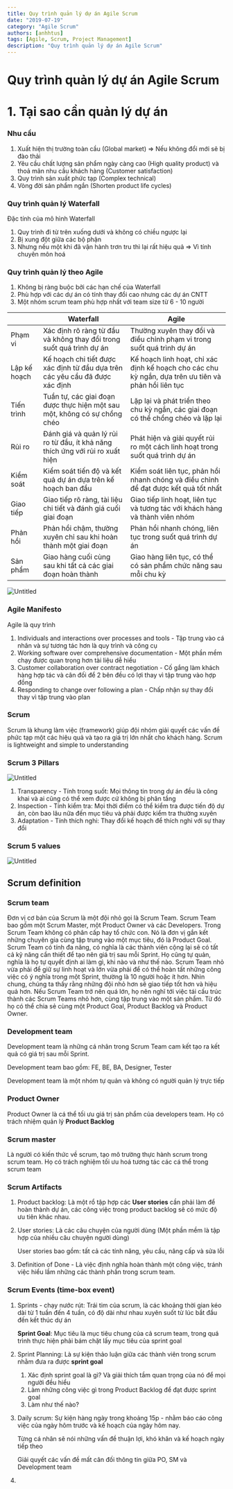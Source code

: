```yaml
---
title: Quy trình quản lý dự án Agile Scrum
date: "2019-07-19"
category: "Agile Scrum"
authors: [anhhtus]
tags: [Agile, Scrum, Project Management]
description: "Quy trình quản lý dự án Agile Scrum"
---
```

# Quy trình quản lý dự án Agile Scrum

# 1. Tại sao cần quản lý dự án

### Nhu cầu

1. Xuất hiện thị trường toàn cầu (Global market) ⇒ Nếu không đổi mới sẽ bị đào thải
2. Yêu cầu chất lượng sản phẩm ngày càng cao (High quality product) và thoả mãn nhu cầu khách hàng (Customer satisfaction)
3. Quy trình sản xuất phức tạp (Complex technical)
4. Vòng đời sản phẩm ngắn (Shorten product life cycles)

### Quy trình quản lý Waterfall

Đặc tính của mô hình Waterfall

1. Quy trình đi từ trên xuống dưới và không có chiều ngược lại
2. Bị xung đột giữa các bộ phận
3. Nhưng nếu một khi đã vận hành trơn tru thì lại rất hiệu quả ⇒ Vì tính chuyên môn hoá

### Quy trình quản lý theo Agile

1. Không bị ràng buộc bởi các hạn chế của Waterfall
2. Phù hợp với các dự án có tính thay đổi cao nhưng các dự án CNTT
3. Một nhóm scrum team phù hợp nhất với team size từ 6 - 10 người

|  | Waterfall | Agile |
| --- | --- | --- |
| Phạm vi | Xác định rõ ràng từ đầu và không thay đổi trong suốt quá trình dự án | Thường xuyên thay đổi và điều chỉnh phạm vi trong suốt quá trình dự án |
| Lập kế hoạch | Kế hoạch chi tiết được xác định từ đầu dựa trên các yêu cầu đã được xác định | Kế hoạch linh hoạt, chỉ xác định kế hoạch cho các chu kỳ ngắn, dựa trên ưu tiên và phản hồi liên tục |
| Tiến trình | Tuần tự, các giai đoạn được thực hiện một sau một, không có sự chồng chéo | Lặp lại và phát triển theo chu kỳ ngắn, các giai đoạn có thể chồng chéo và lặp lại |
| Rủi ro | Đánh giá và quản lý rủi ro từ đầu, ít khả năng thích ứng với rủi ro xuất hiện | Phát hiện và giải quyết rủi ro một cách linh hoạt trong suốt quá trình dự án |
| Kiểm soát | Kiểm soát tiến độ và kết quả dự án dựa trên kế hoạch ban đầu | Kiểm soát liên tục, phản hồi nhanh chóng và điều chỉnh để đạt được kết quả tốt nhất |
| Giao tiếp | Giao tiếp rõ ràng, tài liệu chi tiết và đánh giá cuối giai đoạn | Giao tiếp linh hoạt, liên tục và tương tác với khách hàng và thành viên nhóm |
| Phản hồi | Phản hồi chậm, thường xuyên chỉ sau khi hoàn thành một giai đoạn | Phản hồi nhanh chóng, liên tục trong suốt quá trình dự án |
| Sản phẩm | Giao hàng cuối cùng sau khi tất cả các giai đoạn hoàn thành | Giao hàng liên tục, có thể có sản phẩm chức năng sau mỗi chu kỳ |

![Untitled](Quy%20tri%CC%80nh%20qua%CC%89n%20ly%CC%81%20du%CC%9B%CC%A3%20a%CC%81n%20Agile%20Scrum%20ee1dcba32a7644db9eca6b8d5d63fa91/Untitled.png)

### Agile Manifesto

Agile là quy trình

1. Individuals and interactions over processes and tools - Tập trung vào cá nhân và sự tương tác hơn là quy trình và công cụ
2. Working software over comprehensive documentation - Một phần mềm chạy được quan trọng hơn tài liệu dễ hiểu
3. Customer collaboration over contract negotiation - Cố gắng làm khách hàng hợp tác và cân đối để 2 bên đều có lợi thay vì tập trung vào hợp đồng
4. Responding to change over following a plan - Chấp nhận sự thay đổi thay vì tập trung vào plan

### Scrum

Scrum là khung làm việc (framework) giúp đội nhóm giải quyết các vấn đề phức tạp một các hiệu quả và tạo ra giá trị lớn nhất cho khách hàng. Scrum is lightweight and simple to understanding

### Scrum 3 Pillars

![Untitled](Quy%20tri%CC%80nh%20qua%CC%89n%20ly%CC%81%20du%CC%9B%CC%A3%20a%CC%81n%20Agile%20Scrum%20ee1dcba32a7644db9eca6b8d5d63fa91/Untitled%201.png)

1. Transparency - Tính trong suốt: Mọi thông tin trong dự án đều là công khai và ai cũng có thể xem được cứ không bị phân tầng
2. Inspection - Tính kiểm tra: Mọi thời điểm có thể kiểm tra được tiến độ dự án, còn bao lâu nữa đến mục tiêu và phải được kiểm tra thường xuyên
3. Adaptation - Tính thích nghi: Thay đổi kế hoạch để thích nghi với sự thay đổi

### Scrum 5 values

![Untitled](Quy%20tri%CC%80nh%20qua%CC%89n%20ly%CC%81%20du%CC%9B%CC%A3%20a%CC%81n%20Agile%20Scrum%20ee1dcba32a7644db9eca6b8d5d63fa91/Untitled%202.png)

## Scrum definition

### Scrum team

Đơn vị cơ bản của Scrum là một đội nhỏ gọi là Scrum Team. Scrum Team bao gồm một Scrum Master, một Product Owner và các Developers. Trong Scrum Team không có phân cấp hay tổ chức con. Nó là đơn vị gắn kết những chuyên gia cùng tập trung vào một mục tiêu, đó là Product Goal.
Scrum Team có tính đa năng, có nghĩa là các thành viên cộng lại sẽ có tất cả kỹ năng cần thiết để tạo nên giá trị sau mỗi Sprint. Họ cũng tự quản, nghĩa là họ tự quyết định ai làm gì, khi nào và như thế nào.
Scrum Team nhỏ vừa phải để giữ sự linh hoạt và lớn vừa phải để có thể hoàn tất những công việc có ý nghĩa trong một Sprint, thường là 10 người hoặc ít hơn. Nhìn chung, chúng ta thấy rằng những đội nhỏ hơn sẽ giao tiếp tốt hơn và hiệu quả hơn. Nếu Scrum Team trở nên quá lớn, họ nên nghĩ tới việc tái cấu trúc thành các Scrum Teams nhỏ hơn, cùng tập trung vào một sản phẩm. Từ đó họ có thể chia sẻ cùng một Product Goal, Product Backlog và Product Owner.

### Development team

Development team là những cá nhân trong Scrum Team cam kết tạo ra kết quả có giá trị sau mỗi Sprint.

Development team bao gồm: FE, BE, BA, Designer, Tester

Development team là một nhóm tự quản và không có người quản lý trực tiếp

### Product Owner

Product Owner là cá thể tối ưu giá trị sản phẩm của developers team. Họ có trách nhiệm quản lý **Product Backlog**

### Scrum master

Là người có kiến thức về scrum, tạo mô trường thực hành scrum trong scrum team. Họ có trách nghiệm tối ưu hoá tương tác các cá thể trong scrum team

### Scrum Artifacts

1. Product backlog: Là một rổ tập hợp các **User stories** cần phải làm để hoàn thành dự án, các công việc trong product backlog sẽ có mức độ ưu tiên khác nhau.
2. User stories: Là các câu chuyện của người dùng (Một phần mềm là tập hợp của nhiều câu chuyện người dùng)

    User stories bao gồm: tất cả các tính năng, yêu cầu, nâng cấp và sửa lỗi

3. Definition of Done - Là việc định nghĩa hoàn thành một công việc, tránh việc hiểu lầm những các thành phần trong scrum team.

### Scrum Events (time-box event)

1. Sprints - chạy nước rút: Trái tim của scrum, là các khoảng thời gian kéo dài từ 1 tuần đến 4 tuần, có độ dài như nhau xuyên suốt từ lúc bắt đầu đến kết thúc dự án

    **Sprint Goal**: Mục tiêu là mục tiêu chung của cả scrum team, trong quá trình thực hiện phải bám chặt lấy mục tiêu của sprint goal

2. Sprint Planning: Là sự kiện thảo luận giữa các thành viên trong scrum nhằm đưa ra được **sprint goal**
    1. Xác định sprint goal là gì? Và giải thích tầm quan trọng của nó để mọi người đều hiểu
    2. Làm những công việc gì trong Product Backlog để đạt được sprint goal
    3. Làm như thế nào?
3. Daily scrum: Sự kiện hàng ngày trong khoảng 15p - nhằm báo cáo công việc của ngày hôm trước và kế hoạch của ngày hôm nay.

    Từng cá nhân sẽ nói những vấn đề thuận lợi, khó khăn và kế hoạch ngày tiếp theo

    Giải quyết các vấn đề mất cân đối thông tin giữa PO, SM và Development team

4.
